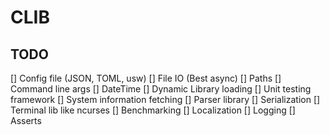 # CLIB

## TODO

[] Config file (JSON, TOML, usw)
[] File IO (Best async)
[] Paths
[] Command line args
[] DateTime
[] Dynamic Library loading
[] Unit testing framework
[] System information fetching
[] Parser library
[] Serialization
[] Terminal lib like ncurses
[] Benchmarking
[] Localization
[] Logging
[] Asserts
